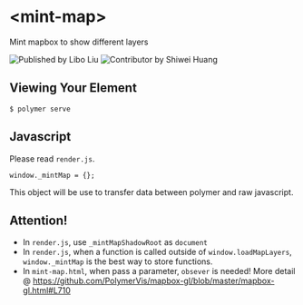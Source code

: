 # \<mint-map\>

Mint mapbox to show different layers

![Published by Libo Liu](https://img.shields.io/badge/Libo%20Liu-Contributor-blue.svg)
![Contributor by Shiwei Huang](https://img.shields.io/badge/Shiwei%20Huang-Contributor-blue.svg)

## Viewing Your Element

```
$ polymer serve
```

## Javascript

Please read `render.js`.

```
window._mintMap = {};
```

This object will be use to transfer data between polymer and raw javascript.


## Attention!

- In `render.js`, use `_mintMapShadowRoot` as `document`
- In `render.js`, when a function is called outside of `window.loadMapLayers`, `window._mintMap` is the best way to store functions.
- In `mint-map.html`, when pass a parameter, `obsever` is needed! More detail @ https://github.com/PolymerVis/mapbox-gl/blob/master/mapbox-gl.html#L710